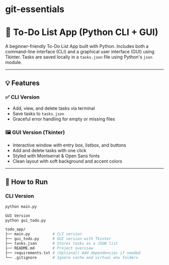 # git-essentials
# 📝 To-Do List App (Python CLI + GUI)

A beginner-friendly To-Do List App built with Python. Includes both a command-line interface (CLI) and a graphical user interface (GUI) using Tkinter. Tasks are saved locally in a `tasks.json` file using Python's `json` module.

---

## 💡 Features

### ✅ CLI Version
- Add, view, and delete tasks via terminal
- Save tasks to `tasks.json`
- Graceful error handling for empty or missing files

### 🖼️ GUI Version (Tkinter)
- Interactive window with entry box, listbox, and buttons
- Add and delete tasks with one click
- Styled with Montserrat & Open Sans fonts
- Clean layout with soft background and accent colors

---

## 🧪 How to Run

### CLI Version
```bash
python main.py

GUI Version
python gui_todo.py

todo_app/
├── main.py          # CLI version
├── gui_todo.py      # GUI version with Tkinter
├── tasks.json       # Stores tasks as a JSON list
├── README.md        # Project overview
├── requirements.txt # (Optional) Add dependencies if needed
└── .gitignore       # Ignore cache and virtual env folders

